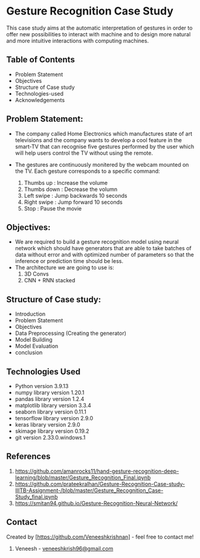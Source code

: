 # Gesture Recognition Case Study
This case study aims at the automatic interpretation of gestures in order to offer new possibilities to interact with machine and to design more natural and more intuitive interactions with computing machines.

## Table of Contents
* Problem Statement
* Objectives
* Structure of Case study
* Technologies-used
* Acknowledgements

## Problem Statement:
* The company called Home Electronics which manufactures state of art televisions and the company wants to develop a cool feature in the smart-TV that can recognise five gestures performed by the user which will help users control the TV without using the remote.

* The gestures are continuously monitered by the webcam mounted on the TV. Each gesture corresponds to a specific command:

    1) Thumbs up : Increase the volume
    2) Thumbs down : Decrease the volumn
    3) Left swipe : Jump backwards 10 seconds
    4) Right swipe : Jump forward 10 seconds
    5) Stop : Pause the movie

## Objectives:
* We are required to build a gesture recognition model using neural network which should have generators that are able to take batches of data without error and with optimized number of parameters so that the inference or prediction time should be less.
* The architecture we are going to use is:
    1) 3D Convs
    2) CNN + RNN stacked

## Structure of Case study:
* Introduction
* Problem Statement
* Objectives
* Data Preprocessing (Creating the generator)
* Model Building 
* Model Evaluation
* conclusion

## Technologies Used

- Python version 3.9.13
- numpy library version 1.20.1
- pandas library version 1.2.4
- matplotlib library version 3.3.4
- seaborn library version 0.11.1
- tensorflow library version 2.9.0
- keras library version 2.9.0
- skimage library version 0.19.2
- git version 2.33.0.windows.1


## References
1. https://github.com/amanrocks11/hand-gesture-recognition-deep-learning/blob/master/Gesture_Recognition_Final.ipynb
2. https://github.com/prateekralhan/Gesture-Recognition-Case-study-IIITB-Assignment-/blob/master/Gesture_Recognition_Case-Study_final.ipynb
3. https://smitan94.github.io/Gesture-Recognition-Neural-Network/


## Contact
Created by [https://github.com/Veneeshkrishnan] - feel free to contact me!
1. Veneesh -  veneeshkrish96@gmail.com

